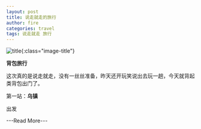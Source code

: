 ```yaml
---
layout: post
title: 说走就走的旅行
author: fire
categories: travel 
tags: 说走就走 旅行
---
```


![title](http://image.sideproject.cn/title/title_010.jpg){:class="image-title"}

**背包旅行**

这次真的是说走就走，没有一丝丝准备，昨天还开玩笑说出去玩一趟，今天就背起类背包出门了。

第一站：**乌镇**

出发

---Read More---
